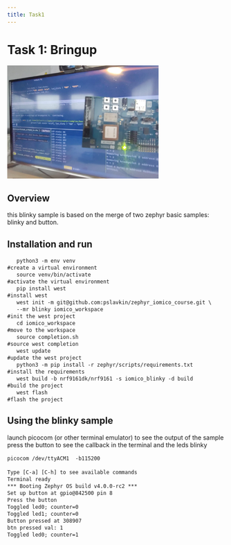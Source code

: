 ```yaml
---
title: Task1
---
```


# Task 1: Bringup

<img src="./pics/first_bringup.jpeg" width="350" title="iomico course first bringup">

## Overview

this blinky sample is based on the merge of two zephyr basic samples: blinky and
button.


## Installation and run

```
   python3 -m env venv                                              #create a virtual environment
   source venv/bin/activate                                         #activate the virtual environment
   pip install west                                                 #install west
   west init -m git@github.com:pslavkin/zephyr_iomico_course.git \
   --mr blinky iomico_workspace                                     #init the west project
   cd iomico_workspace                                              #move to the workspace
   source completion.sh                                             #source west completion
   west update                                                      #update the west project
   python3 -m pip install -r zephyr/scripts/requirements.txt        #install the requirements
   west build -b nrf9161dk/nrf9161 -s iomico_blinky -d build        #build the project
   west flash                                                       #flash the project
```

## Using the blinky sample

launch picocom (or other terminal emulator) to see the output of the sample
press the button to see the callback in the terminal and the leds blinky

```
picocom /dev/ttyACM1  -b115200

Type [C-a] [C-h] to see available commands
Terminal ready
*** Booting Zephyr OS build v4.0.0-rc2 ***
Set up button at gpio@842500 pin 8
Press the button
Toggled led0; counter=0
Toggled led1; counter=0
Button pressed at 308907
btn pressed val: 1
Toggled led0; counter=1

```
